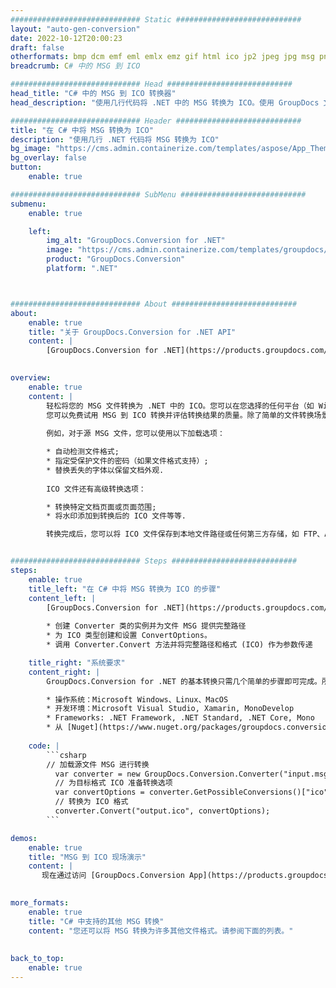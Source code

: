 ```yaml
---
############################# Static ############################
layout: "auto-gen-conversion"
date: 2022-10-12T20:00:23
draft: false
otherformats: bmp dcm emf eml emlx emz gif html ico jp2 jpeg jpg msg png psb psd svg svgz tga tif tiff webp wmf wmz
breadcrumb: C# 中的 MSG 到 ICO

############################# Head ############################
head_title: "C# 中的 MSG 到 ICO 转换器"
head_description: "使用几行代码将 .NET 中的 MSG 转换为 ICO。使用 GroupDocs 文档转换 API 转换 160 多种文件格式。"

############################# Header ############################
title: "在 C# 中将 MSG 转换为 ICO"
description: "使用几行 .NET 代码将 MSG 转换为 ICO"
bg_image: "https://cms.admin.containerize.com/templates/aspose/App_Themes/V3/images/bg/header1.png"
bg_overlay: false
button:
    enable: true

############################# SubMenu ############################
submenu:
    enable: true

    left:
        img_alt: "GroupDocs.Conversion for .NET"
        image: "https://cms.admin.containerize.com/templates/groupdocs/images/product-logos/90x90-noborder/groupdocs-conversion-net.png"
        product: "GroupDocs.Conversion"
        platform: ".NET"



############################# About ############################
about:
    enable: true
    title: "关于 GroupDocs.Conversion for .NET API"
    content: |
        [GroupDocs.Conversion for .NET](https://products.groupdocs.com/conversion/net/)可用于转换Microsoft Word、Excel、PowerPoint、PDF、Visio等格式。 GroupDocs.Conversion 是一个独立的 API，适用于需要高性能的后端和内部系统。它不依赖于任何软件，例如 Microsoft 或 Open Office。
    

overview:
    enable: true
    content: |
        轻松将您的 MSG 文件转换为 .NET 中的 ICO。您可以在您选择的任何平台（如 Windows、Linux、macOS）中仅使用几行 C# 代码行。
        您可以免费试用 MSG 到 ICO 转换并评估转换结果的质量。除了简单的文件转换场景，您还可以尝试更高级的选项来加载源 MSG 文件和保存输出 ICO 结果。 
        
        例如，对于源 MSG 文件，您可以使用以下加载选项：

        * 自动检测文件格式;
        * 指定受保护文件的密码（如果文件格式支持）;
        * 替换丢失的字体以保留文档外观.
        
        ICO 文件还有高级转换选项：

        * 转换特定文档页面或页面范围;
        * 将水印添加到转换后的 ICO 文件等等.

        转换完成后，您可以将 ICO 文件保存到本地文件路径或任何第三方存储，如 FTP、Amazon S3、Google Drive、Dropbox 等。请注意 - 将 MSG 转换为 ICO 无需安装任何额外的软件 - 如 MS Office、Open Office、Adobe Acrobat Reader 等。


############################# Steps ############################
steps:
    enable: true
    title_left: "在 C# 中将 MSG 转换为 ICO 的步骤"
    content_left: |
        [GroupDocs.Conversion for .NET](https://products.groupdocs.com/conversion/net/) 使开发人员只需几行代码即可轻松地将 MSG 文件转换为 ICO。
        
        * 创建 Converter 类的实例并为文件 MSG 提供完整路径
        * 为 ICO 类型创建和设置 ConvertOptions。
        * 调用 Converter.Convert 方法并将完整路径和格式 (ICO) 作为参数传递

    title_right: "系统要求"
    content_right: |
        GroupDocs.Conversion for .NET 的基本转换只需几个简单的步骤即可完成。所有主要平台和操作系统都支持我们的 API。在执行以下代码之前，请确保您的系统上安装了以下先决条件。

        * 操作系统：Microsoft Windows、Linux、MacOS
        * 开发环境：Microsoft Visual Studio, Xamarin, MonoDevelop
        * Frameworks: .NET Framework, .NET Standard, .NET Core, Mono
        * 从 [Nuget](https://www.nuget.org/packages/groupdocs.conversion) 获取最新的 GroupDocs.Conversion for .NET
         
    code: |
        ```csharp    
        // 加载源文件 MSG 进行转换
          var converter = new GroupDocs.Conversion.Converter("input.msg");
          // 为目标格式 ICO 准备转换选项
          var convertOptions = converter.GetPossibleConversions()["ico"].ConvertOptions;
          // 转换为 ICO 格式
          converter.Convert("output.ico", convertOptions);
        ```

demos:
    enable: true
    title: "MSG 到 ICO 现场演示"
    content: |
       现在通过访问 [GroupDocs.Conversion App](https://products.groupdocs.app/conversion/family) 网站将 MSG 转换为 ICO。在线演示具有以下优点
          

more_formats:
    enable: true
    title: "C# 中支持的其他 MSG 转换"
    content: "您还可以将 MSG 转换为许多其他文件格式。请参阅下面的列表。"
       
       
back_to_top:
    enable: true
---
```

